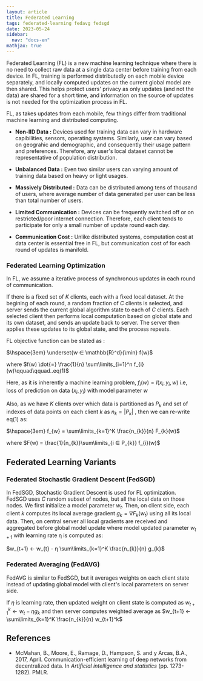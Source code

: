 ```yaml
---
layout: article
title: Federated Learning
tags: federated-learning fedavg fedsgd
date: 2023-05-24
sidebar:
  nav: "docs-en"
mathjax: true
---
```


Federated Learning (FL) is a new machine learning technique where there is no need to collect raw data at a single data center before training from each device. 
In FL, training is performed distributedly on each mobile device separately, and locally computed updates on the current global model are then shared. 
This helps protect users' privacy as only updates (and not the data) are shared for a short time, and information on the source of updates is not needed for the optimization process in FL.

FL, as takes updates from each mobile, few things differ from traditional machine learning and distributed computing.

- __Non-IID Data :__ Devices used for training data can vary in hardware capibilities, sensors, operating systems. Similarly, user can vary based on geograhic and demographic, and consequently their usage pattern and preferences. Therefore, any user's local dataset cannot be representative of population distribution.

- __Unbalanced Data :__ Even two similar users can varying amount of training data based on heavy or light usages.

- __Massively Distributed :__ Data can be distributed among tens of thousand of users, where average number of data generated per user can be less than total number of users.
- __Limited Communication :__ Devices can be frequently switched off or on restricted/poor internet connection. Therefore, each client tends to participate for only a small number of update round each day.
- __Communication Cost :__ Unlike distributed systems, computation cost at data center is essential free in FL, but communication cost of for each round of updates is manifold.

### Federated Learning Optimization

In FL, we assume a iterative process of synchronous updates in each round of communication.

If there is a fixed set of $K$ clients, each with a fixed local dataset. At the begining of each round, a random fraction of $C$ clients is selected, and server sends the current global algorithm state to each of $C$ clients. 
Each selected client then performs local computation based on global state and its own dataset, and sends an update back to server. The server then applies these updates to its global state, and the process repeats.

FL objective function can be stated as :

$\hspace{3em} \underset{w ∈ \mathbb{R}^d}{\min} f(w)$ 

where $f(w) \dot{=} \frac{1}{n} \sum\limits_{i=1}^n f_{i}(w)\qquad\qquad..eq(1)$

Here, as it is inherently a machine learning problem, $f_{i}(w) = l(x_{i}, y_{i},w)$ i.e, loss of prediction on data $(x_{i},y_{i})$ with model parameter $w$

Also, as we have $K$ clients over which data is partitioned as $P_{k}$ and set of indexes of data points on each client $k$ as $n_{k} = \lvert P_{k} \rvert$ , then we can re-write eq(1) as:

$\hspace{3em} f_{w} = \sum\limits_{k=1}^K \frac{n_{k}}{n} F_{k}(w)$

where $F(w) = \frac{1}{n_{k}}\sum\limits_{i ∈ P_{k}} f_{i}(w)$

## Federated Learning Variants

### Federated Stochastic Gradient Descent (FedSGD)

In FedSGD, Stochastic Gradient Descent is used for FL optimization. FedSGD uses $C$ random subset of nodes, but all the local data on those nodes.
We first initialize a model parameter $w_{t}$. Then, on client side, each client $k$ computes its local average gradient $g_{k} = ∇ F_{k}(w_{t})$ using all its local data. Then, on central server all local gradients are received and aggregated before global model update where model updated parameter $w_{t+1}$ with learning rate &eta; is computed as: 

$w_{t+1} ←  w_{t} - η  \sum\limits_{k=1}^K \frac{n_{k}}{n} g_{k}$

### Federated Averaging (FedAVG)

FedAVG is similar to FedSGD, but it averages weights on each client state instead of updating global model with client's local parameters on server side.

If $\eta$ is learning rate, then updated weight on client state is computed as $w_{t+1}^k ←  w_{t} - η g_{k}$ and then server computes weighted average as $w_{t+1} ←  \sum\limits_{k=1}^K \frac{n_{k}}{n} w_{t+1}^k$

## References
- McMahan, B., Moore, E., Ramage, D., Hampson, S. and y Arcas, B.A., 2017, April. Communication-efficient learning of deep networks from decentralized data. In _Artificial intelligence and statistics_ (pp. 1273-1282). PMLR.
